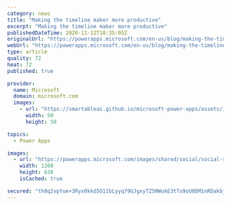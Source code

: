 ```yaml
---
category: news
title: "Making the timeline maker more productive"
excerpt: "Making the timeline maker more productive"
publishedDateTime: 2020-11-12T18:35:05Z
originalUrl: "https://powerapps.microsoft.com/en-us/blog/making-the-timeline-maker-more-productive/"
webUrl: "https://powerapps.microsoft.com/en-us/blog/making-the-timeline-maker-more-productive/"
type: article
quality: 72
heat: 72
published: true

provider:
  name: Microsoft
  domain: microsoft.com
  images:
    - url: "https://smartableai.github.io/microsoft-power-apps/assets/images/organizations/microsoft.com-50x50.jpg"
      width: 50
      height: 50

topics:
  - Power Apps

images:
  - url: "https://powerapps.microsoft.com/images/shared/social/social-share-post-ignite.png"
    width: 1200
    height: 630
    isCached: true

secured: "th8q2vpYue+3Ryx0kkd5O11bLyyq79GJgxyTZ5NWukE3tTu9oU0DM1nRDakbjoyhA6WFQo7NkLqNnvqNOCZPAA0ZVwZSZC9xrPpaQTHrzupr6gS/3D6vS3Ou+hMRj5f9xekC5oQ4cG4f2S62zC3JCWbJhDKsuTtHOee0iwiYBItZ1uW1feB+vD4y8TEamaH+WYBBMz2JkVZN9eLPAVKbykGBIMzRNrsve8jEBzr7qJsK1ZbdaJLyniXEM9ln3apJMYqiOSWLjxsO2u59QaTcPGyRR9311cRYnYHbGEHm85f3+4JtpnqNc3SD4PaEr6AjjXQblMSazSBvUWpabV6n+awQiANoqzbrEkDzmrQ+6Hs=;2qeepAheATqOydiPVHJqFw=="
---
```


